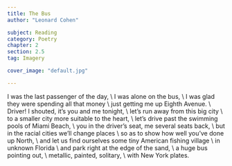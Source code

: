 ```yaml
---
title: The Bus
author: "Leonard Cohen"

subject: Reading
category: Poetry
chapter: 2
section: 2.5
tag: Imagery

cover_image: "default.jpg"

---
```

I was the last passenger of the day, \\
I was alone on the bus, \\
I was glad they were spending all that money \\
just getting me up Eighth Avenue. \\
Driver! I shouted, it’s you and me tonight, \\
let’s run away from this big city \\
to a smaller city more suitable to the heart, \\
let’s drive past the swimming pools of Miami Beach, \\
you in the driver’s seat, me several seats back, \\
but in the racial cities we’ll change places \\
so as to show how well you’ve done up North, \\
and let us find ourselves some tiny American fishing village \\
in unknown Florida \\
and park right at the edge of the sand, \\
a huge bus pointing out, \\
metallic, painted, solitary, \\
with New York plates.
